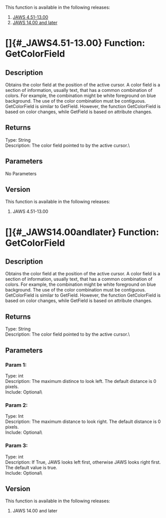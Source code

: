 This function is available in the following releases:

1.  [JAWS 4.51-13.00](#_JAWS4.51-13.00)
2.  [JAWS 14.00 and later](#_JAWS14.00andlater)

# []{#_JAWS4.51-13.00} Function: GetColorField

## Description

Obtains the color field at the position of the active cursor. A color
field is a section of information, usually text, that has a common
combination of colors. For example, the combination might be white
foreground on blue background. The use of the color combination must be
contiguous. GetColorField is similar to GetField. However, the function
GetColorField is based on color changes, while GetField is based on
attribute changes.

## Returns

Type: String\
Description: The color field pointed to by the active cursor.\

## Parameters

No Parameters

## Version

This function is available in the following releases:

1.  JAWS 4.51-13.00

# []{#_JAWS14.00andlater} Function: GetColorField

## Description

Obtains the color field at the position of the active cursor. A color
field is a section of information, usually text, that has a common
combination of colors. For example, the combination might be white
foreground on blue background. The use of the color combination must be
contiguous. GetColorField is similar to GetField. However, the function
GetColorField is based on color changes, while GetField is based on
attribute changes.

## Returns

Type: String\
Description: The color field pointed to by the active cursor.\

## Parameters

### Param 1:

Type: int\
Description: The maximum distince to look left. The default distance is
0 pixels.\
Include: Optional\

### Param 2:

Type: Int\
Description: The maximum distance to look right. The default distance is
0 pixels.\
Include: Optional\

### Param 3:

Type: int\
Description: If True, JAWS looks left first, otherwise JAWS looks right
first. The default value is true.\
Include: Optional\

## Version

This function is available in the following releases:

1.  JAWS 14.00 and later
